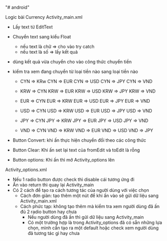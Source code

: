 "# android" 


Logic bài Currency
Activity_main.xml

- Lấy text từ EditText
- Chuyển text sang kiểu Float
    + nếu text là chữ => cho vào try catch
    + nếu text là số => lấy kết quả
- dùng kết quả vừa chuyển cho vào công thức chuyển tiền
- kiểm tra xem đang chuyển từ loại tiền nào sang loại tiền nào
    + CYN => KRw        CYN => EUR      CYN => USD      CYN => JPY      CYN => VND

    + KRW => CYN        KRW => EUR      KRW => USD      KRW => JPY      KRW => VND

    + EUR => CYN        EUR => KRW      EUR => USD      EUR => JPY      EUR => VND

    + USD => CYN        USD => KRW      USD => EUR      USD => JPY      USD => VND

    + JPY => CYN        JPY => KRW      JPY => EUR      JPY => USD      JPY => VND

    + VND => CYN        VND => KRW      VND => EUR      VND => USD      VND => JPY

- Button Convert: khi ấn thực hiện chuyển đổi theo các công thức
- Button Clear: Khi ấn set lại text của fromEdit và toEdit là rỗng
- Button options: Khi ấn thì mở Activity_options lên 

Activity_options.xml
- Nếu 1 radio button được check thì disable cái tương ứng đi
- Ấn vào return thì quay lại Activity_main
- Có 2 cách để tạo ra cách tương tác của người dùng với việc chọn
    + Cách đơn giản: tạo thêm một nút để khi ấn vào sẽ gửi dữ liệu sang Activity_main.xml
    + Cách phức tạp: không tạo thêm mà kiểm tra xem người dùng đã ấn đủ 2 radio button hay chưa
        + Nếu người dùng đã ấn thì gửi dữ liệu sang Activity_main
        + Có một trường hợp là trong Activity_options đã có sẵn những lựa chọn, mình cẩn tạo ra một default hoặc check xem người dùng đã tương tác gì hay chưa

